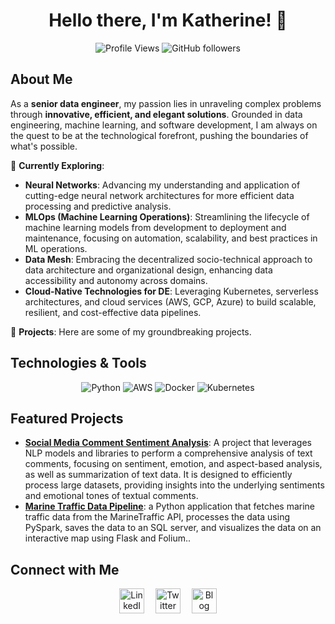 <h1 align="center">Hello there, I'm Katherine! 👋</h1>

<p align="center">
  <img src="https://komarev.com/ghpvc/?username=schrodingerkitkat&color=blue&style=flat-square&label=Profile+Views" alt="Profile Views">
  <img src="https://img.shields.io/github/followers/schrodingerkitkat?style=social" alt="GitHub followers">
</p>

## About Me

As a **senior data engineer**, my passion lies in unraveling complex problems through **innovative, efficient, and elegant solutions**. Grounded in data engineering, machine learning, and software development, I am always on the quest to be at the technological forefront, pushing the boundaries of what's possible.

🌱 **Currently Exploring**:
- **Neural Networks**: Advancing my understanding and application of cutting-edge neural network architectures for more efficient data processing and predictive analysis.
- **MLOps (Machine Learning Operations)**: Streamlining the lifecycle of machine learning models from development to deployment and maintenance, focusing on automation, scalability, and best practices in ML operations.
- **Data Mesh**: Embracing the decentralized socio-technical approach to data architecture and organizational design, enhancing data accessibility and autonomy across domains.
- **Cloud-Native Technologies for DE**: Leveraging Kubernetes, serverless architectures, and cloud services (AWS, GCP, Azure) to build scalable, resilient, and cost-effective data pipelines.

🔭 **Projects**: Here are some of my groundbreaking projects. 

<!--`[Highlight your projects with visuals or GIFs that showcase your work]`-->

## Technologies & Tools

<p align="center">
  <img src="https://img.shields.io/badge/-Python-black?style=for-the-badge&logo=python" alt="Python">
  <img src="https://img.shields.io/badge/-AWS-black?style=for-the-badge&logo=amazon-aws" alt="AWS">
  <img src="https://img.shields.io/badge/-Docker-black?style=for-the-badge&logo=docker" alt="Docker">
  <img src="https://img.shields.io/badge/-Kubernetes-black?style=for-the-badge&logo=kubernetes" alt="Kubernetes">
  <!-- Enhance with more badges from https://shields.io and consider adding icons or small graphics -->
</p>

## Featured Projects



- **[Social Media Comment Sentiment Analysis](https://github.com/schrodingerkitkat/comment_sentiment)**: A project that leverages NLP models and libraries to perform a comprehensive analysis of text comments, focusing on sentiment, emotion, and aspect-based analysis, as well as summarization of text data. It is designed to efficiently process large datasets, providing insights into the underlying sentiments and emotional tones of textual comments.
- **[Marine Traffic Data Pipeline](https://github.com/schrodingerkitkat/boat_eta)**: a Python application that fetches marine traffic data from the MarineTraffic API, processes the data using PySpark, saves the data to an SQL server, and visualizes the data on an interactive map using Flask and Folium..

## Connect with Me

<p align="center">
  <!-- Ensure your social icons are visually appealing and consistent -->
  <a href="Your LinkedIn URL"><img src="Your LinkedIn Icon URL" alt="LinkedIn" style="width:40px;height:40px;"></a> 
  <a href="Your Twitter URL"><img src="Your Twitter Icon URL" alt="Twitter" style="width:40px;height:40px;"></a> 
  <a href="Your Blog URL"><img src="Your Blog Icon URL" alt="Blog" style="width:40px;height:40px;"></a>
</p>

<!-- Consider adding a section for media appearances or talks if applicable -->
